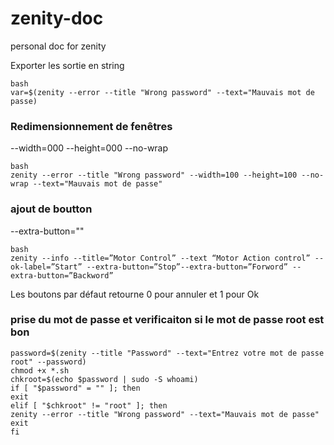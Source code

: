 # zenity-doc
personal doc for zenity

Exporter les sortie en string
```
bash
var=$(zenity --error --title "Wrong password" --text="Mauvais mot de passe)

```

### Redimensionnement de fenêtres

--width=000 --height=000 --no-wrap

```
bash
zenity --error --title "Wrong password" --width=100 --height=100 --no-wrap --text="Mauvais mot de passe"
```
### ajout de boutton

--extra-button=""


```
bash
zenity --info --title=”Motor Control” --text “Motor Action control” --ok-label=”Start” --extra-button=”Stop”--extra-button=”Forword” --extra-button=”Backword”
```
Les boutons par défaut retourne 0 pour annuler et 1 pour Ok 


### prise du mot de passe et verificaiton si le mot de passe root est bon
```
password=$(zenity --title "Password" --text="Entrez votre mot de passe root" --password)
chmod +x *.sh
chkroot=$(echo $password | sudo -S whoami)
if [ "$password" = "" ]; then
exit
elif [ "$chkroot" != "root" ]; then
zenity --error --title "Wrong password" --text="Mauvais mot de passe"
exit
fi
```
